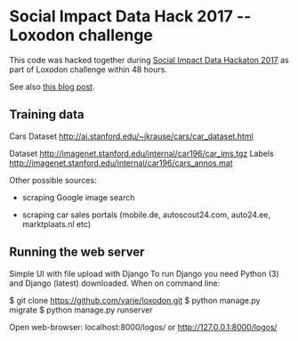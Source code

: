 # Social Impact Data Hack 2017 -- Loxodon challenge

This code was hacked together during [Social Impact Data Hackaton 2017](http://sidh2017.ut.ee/)
as part of Loxodon challenge within 48 hours.

See also [this blog post](http://sidh2017.ut.ee/2017/11/12/mentors-hack-teach-your-computer-to-recognize-cars/).

## Training data

Cars Dataset http://ai.stanford.edu/~jkrause/cars/car_dataset.html

Dataset http://imagenet.stanford.edu/internal/car196/car_ims.tgz
Labels http://imagenet.stanford.edu/internal/car196/cars_annos.mat


Other possible sources:

* scraping Google image search

* scraping car sales portals (mobile.de, autoscout24.com, auto24.ee,
marktplaats.nl etc)


## Running the web server

Simple UI with file upload with Django
To run Django you need Python (3) and Django (latest) downloaded.
When on command line:

$ git clone https://github.com/varje/loxodon.git
$ python manage.py migrate
$ python manage.py runserver

Open web-browser: localhost:8000/logos/ or http://127.0.0.1:8000/logos/
